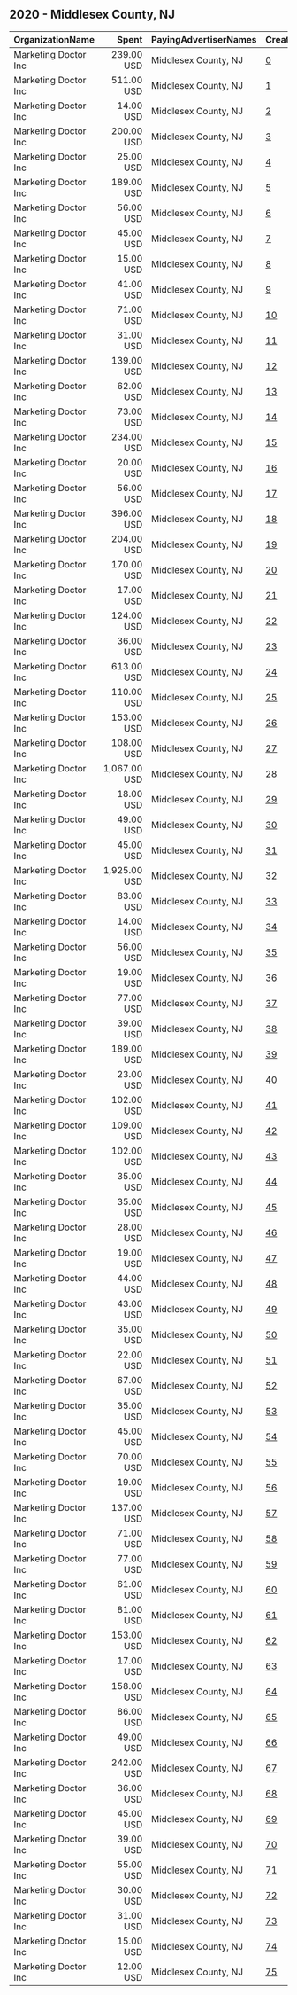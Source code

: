 ## 2020 - Middlesex County, NJ 
|OrganizationName|Spent|PayingAdvertiserNames|CreativeUrls|Impressions|Genders|AgeBrackets|CountryCodes|BillingAddresses|CandidateBallotInformation|
|:---|---:|:---|:---|---:|:---|:---|:---|:---|:---|
|Marketing Doctor Inc|239.00 USD|Middlesex County, NJ|[0](https://www.snap.com/political-ads/asset/cf14c9164de221dca4f8e118ba1ea090716a3adc7e3ab966e5b92890e4cd2e44?mediaType=mp4)|50,583||18+|united states|"55 Damon Rd Suite 1,Northampton,01060,US"|Vote 2020|
|Marketing Doctor Inc|511.00 USD|Middlesex County, NJ|[1](https://www.snap.com/political-ads/asset/20a697716e441a9def7077515b08732dcc3ece1df0fdf77617c2f72bde858053?mediaType=jpg)|191,645||18+|united states|"55 Damon Rd Suite 1,Northampton,01060,US"|Vote 2020|
|Marketing Doctor Inc|14.00 USD|Middlesex County, NJ|[2](https://www.snap.com/political-ads/asset/a050944a6d0c2c3d8bdb9fa4377a0064ebc295a661c5ebee47d1fadf395eefa2?mediaType=jpg)|3,635||18+|united states|"55 Damon Rd Suite 1,Northampton,01060,US"|Vote 2020|
|Marketing Doctor Inc|200.00 USD|Middlesex County, NJ|[3](https://www.snap.com/political-ads/asset/308c1ee47cb06298adb5659b1dc2ffe45c64a7eeabbf9541f17172067889be86?mediaType=mp4)|38,074||18+|united states|"55 Damon Rd Suite 1,Northampton,01060,US"|Vote 2020|
|Marketing Doctor Inc|25.00 USD|Middlesex County, NJ|[4](https://www.snap.com/political-ads/asset/35d967ab589b59f233c7ecf8e5bf4823961e5ab5f6e13796f09eb3f12b21c89b?mediaType=jpg)|5,231||18+|united states|"55 Damon Rd Suite 1,Northampton,01060,US"|Vote 2020|
|Marketing Doctor Inc|189.00 USD|Middlesex County, NJ|[5](https://www.snap.com/political-ads/asset/825b5f086f992a3f60f415de950f39464daaebe03852d841b67525cf9757a2d0?mediaType=jpg)|40,059||18+|united states|"55 Damon Rd Suite 1,Northampton,01060,US"|Vote 2020|
|Marketing Doctor Inc|56.00 USD|Middlesex County, NJ|[6](https://www.snap.com/political-ads/asset/b850e23299caaac58e17d63b38fdf2f3fd0c423f2f0102c7b0e78fab37f24bd8?mediaType=jpg)|12,911||18+|united states|"55 Damon Rd Suite 1,Northampton,01060,US"|Vote 2020|
|Marketing Doctor Inc|45.00 USD|Middlesex County, NJ|[7](https://www.snap.com/political-ads/asset/917445545382e3d2783ffd846371b1cb2105a26f26308d9de6fbceb88ef612c6?mediaType=jpg)|4,717||18+|united states|"55 Damon Rd Suite 1,Northampton,01060,US"|Vote 2020|
|Marketing Doctor Inc|15.00 USD|Middlesex County, NJ|[8](https://www.snap.com/political-ads/asset/e6e2087b2928b52c45e3cd0f8f34bbed131a21925a7042a4b4a4a263e899b58b?mediaType=png)|1,831||18+|united states|"55 Damon Rd Suite 1,Northampton,01060,US"|Vote 2020|
|Marketing Doctor Inc|41.00 USD|Middlesex County, NJ|[9](https://www.snap.com/political-ads/asset/aecfc6ebb5ef23c674386c8f9da8a4bce7cda4cdf80800ce92fdfd677f0833a0?mediaType=jpg)|5,088||18+|united states|"55 Damon Rd Suite 1,Northampton,01060,US"|Vote 2020|
|Marketing Doctor Inc|71.00 USD|Middlesex County, NJ|[10](https://www.snap.com/political-ads/asset/b9290f1ff97a5d5733dee30505d1f01dfd2b6b97053e5e1f6b8dacd9bec2a1c3?mediaType=png)|8,906||18+|united states|"55 Damon Rd Suite 1,Northampton,01060,US"|Vote 2020|
|Marketing Doctor Inc|31.00 USD|Middlesex County, NJ|[11](https://www.snap.com/political-ads/asset/9acc6f3864b316fa6b12fdf63300aa3c7a25e4a751ee08506ae06efc1a9803c5?mediaType=jpg)|6,099||18+|united states|"55 Damon Rd Suite 1,Northampton,01060,US"|Vote 2020|
|Marketing Doctor Inc|139.00 USD|Middlesex County, NJ|[12](https://www.snap.com/political-ads/asset/6b7d7716a2d0473f6aceb3a00001acc38d0186c5d038399cd2b0409757945718?mediaType=mp4)|17,062||18+|united states|"55 Damon Rd Suite 1,Northampton,01060,US"|Vote 2020|
|Marketing Doctor Inc|62.00 USD|Middlesex County, NJ|[13](https://www.snap.com/political-ads/asset/825b5f086f992a3f60f415de950f39464daaebe03852d841b67525cf9757a2d0?mediaType=jpg)|7,507||18+|united states|"55 Damon Rd Suite 1,Northampton,01060,US"|Vote 2020|
|Marketing Doctor Inc|73.00 USD|Middlesex County, NJ|[14](https://www.snap.com/political-ads/asset/40aa7ef1639cf79dfc01df4307b557401ee3a870cd43b40a13cfdfa99c9de748?mediaType=jpg)|8,452||18+|united states|"55 Damon Rd Suite 1,Northampton,01060,US"|Vote 2020|
|Marketing Doctor Inc|234.00 USD|Middlesex County, NJ|[15](https://www.snap.com/political-ads/asset/6cca3de0ae68ba3cad00a310caf9023010fb76361f82429bde8ed001b47babc4?mediaType=mp4)|56,048||18+|united states|"55 Damon Rd Suite 1,Northampton,01060,US"|Vote 2020|
|Marketing Doctor Inc|20.00 USD|Middlesex County, NJ|[16](https://www.snap.com/political-ads/asset/a050944a6d0c2c3d8bdb9fa4377a0064ebc295a661c5ebee47d1fadf395eefa2?mediaType=jpg)|4,985||18+|united states|"55 Damon Rd Suite 1,Northampton,01060,US"|Vote 2020|
|Marketing Doctor Inc|56.00 USD|Middlesex County, NJ|[17](https://www.snap.com/political-ads/asset/2f58f723e902f32abc12ad2844dc46d8683df81f292b6433ba21c7724623a261?mediaType=jpg)|11,697||18+|united states|"55 Damon Rd Suite 1,Northampton,01060,US"|Vote 2020|
|Marketing Doctor Inc|396.00 USD|Middlesex County, NJ|[18](https://www.snap.com/political-ads/asset/939c3fcbab9dc68afa3b04dfb05f5eba6dbc96931df9c52622ae5cbe83c74dcf?mediaType=jpg)|151,285||18+|united states|"55 Damon Rd Suite 1,Northampton,01060,US"|Vote 2020|
|Marketing Doctor Inc|204.00 USD|Middlesex County, NJ|[19](https://www.snap.com/political-ads/asset/3ee036e91939ca0bb66136aab7bf18b8e4bf57e25162e6f4c35df49eddbccdeb?mediaType=jpg)|39,963||18+|united states|"55 Damon Rd Suite 1,Northampton,01060,US"|Vote 2020|
|Marketing Doctor Inc|170.00 USD|Middlesex County, NJ|[20](https://www.snap.com/political-ads/asset/05117e867cddef03bc57d80229ee139f4864dceec286370544808fad6ac99095?mediaType=mp4)|34,609||18+|united states|"55 Damon Rd Suite 1,Northampton,01060,US"|Vote 2020|
|Marketing Doctor Inc|17.00 USD|Middlesex County, NJ|[21](https://www.snap.com/political-ads/asset/f0ab23c84498b5e97c855f830a897f09e28ee0a196800e32adc05a03603884b4?mediaType=mp4)|3,823||18+|united states|"55 Damon Rd Suite 1,Northampton,01060,US"|Vote 2020|
|Marketing Doctor Inc|124.00 USD|Middlesex County, NJ|[22](https://www.snap.com/political-ads/asset/6cca3de0ae68ba3cad00a310caf9023010fb76361f82429bde8ed001b47babc4?mediaType=mp4)|28,470||18+|united states|"55 Damon Rd Suite 1,Northampton,01060,US"|Vote 2020|
|Marketing Doctor Inc|36.00 USD|Middlesex County, NJ|[23](https://www.snap.com/political-ads/asset/b9290f1ff97a5d5733dee30505d1f01dfd2b6b97053e5e1f6b8dacd9bec2a1c3?mediaType=png)|5,018||18+|united states|"55 Damon Rd Suite 1,Northampton,01060,US"|Vote 2020|
|Marketing Doctor Inc|613.00 USD|Middlesex County, NJ|[24](https://www.snap.com/political-ads/asset/d415413f82d27baea5281418f1c17d369ceec68ed698100a143af1e63d00e0eb?mediaType=jpg)|248,613||18+|united states|"55 Damon Rd Suite 1,Northampton,01060,US"|Vote 2020|
|Marketing Doctor Inc|110.00 USD|Middlesex County, NJ|[25](https://www.snap.com/political-ads/asset/85ae3bceeb904865582a4aa8ed9939959784ac1551889a1f36a4080afc60933c?mediaType=mp4)|21,185||18+|united states|"55 Damon Rd Suite 1,Northampton,01060,US"|Vote 2020|
|Marketing Doctor Inc|153.00 USD|Middlesex County, NJ|[26](https://www.snap.com/political-ads/asset/cf14c9164de221dca4f8e118ba1ea090716a3adc7e3ab966e5b92890e4cd2e44?mediaType=mp4)|30,861||18+|united states|"55 Damon Rd Suite 1,Northampton,01060,US"|Vote 2020|
|Marketing Doctor Inc|108.00 USD|Middlesex County, NJ|[27](https://www.snap.com/political-ads/asset/9acc6f3864b316fa6b12fdf63300aa3c7a25e4a751ee08506ae06efc1a9803c5?mediaType=jpg)|22,916||18+|united states|"55 Damon Rd Suite 1,Northampton,01060,US"|Vote 2020|
|Marketing Doctor Inc|1,067.00 USD|Middlesex County, NJ|[28](https://www.snap.com/political-ads/asset/c205a073835503d5a4d5e5f563714bd86e6425e3b005f8270174df1419f18ebc?mediaType=jpg)|410,196||18+|united states|"55 Damon Rd Suite 1,Northampton,01060,US"|Vote 2020|
|Marketing Doctor Inc|18.00 USD|Middlesex County, NJ|[29](https://www.snap.com/political-ads/asset/35d967ab589b59f233c7ecf8e5bf4823961e5ab5f6e13796f09eb3f12b21c89b?mediaType=jpg)|4,142||18+|united states|"55 Damon Rd Suite 1,Northampton,01060,US"|Vote 2020|
|Marketing Doctor Inc|49.00 USD|Middlesex County, NJ|[30](https://www.snap.com/political-ads/asset/d54dc29f13ce084535465a65e0120bde6aa3cf3d79c6552cf2dbec7278ae4d32?mediaType=png)|8,165||18+|united states|"55 Damon Rd Suite 1,Northampton,01060,US"|Vote 2020|
|Marketing Doctor Inc|45.00 USD|Middlesex County, NJ|[31](https://www.snap.com/political-ads/asset/85dbdf4b8048179448909555faa326605c58b84dade3da68145c2d7f81fc8ad1?mediaType=jpg)|8,198||18+|united states|"55 Damon Rd Suite 1,Northampton,01060,US"|Vote 2020|
|Marketing Doctor Inc|1,925.00 USD|Middlesex County, NJ|[32](https://www.snap.com/political-ads/asset/ee440d13f5ac60f90356e63aa4683c62e44d75417719b38a07b38b4faf5b5bab?mediaType=jpg)|728,153||18+|united states|"55 Damon Rd Suite 1,Northampton,01060,US"|Vote 2020|
|Marketing Doctor Inc|83.00 USD|Middlesex County, NJ|[33](https://www.snap.com/political-ads/asset/37c061bab196873e335cc260d8f3d93cef4de739e0739f9a121b067368ff9baa?mediaType=jpg)|14,968||18+|united states|"55 Damon Rd Suite 1,Northampton,01060,US"|Vote 2020|
|Marketing Doctor Inc|14.00 USD|Middlesex County, NJ|[34](https://www.snap.com/political-ads/asset/cf5e6ddee6f3e21397a1450db53f981d6c236886691b33c8e279dac81ce01b2d?mediaType=jpg)|3,188||18+|united states|"55 Damon Rd Suite 1,Northampton,01060,US"|Vote 2020|
|Marketing Doctor Inc|56.00 USD|Middlesex County, NJ|[35](https://www.snap.com/political-ads/asset/fcbff287783b72b1f62f6df8777e51af91925c26614f59167ff82bf22ca2b33c?mediaType=png)|9,457||18+|united states|"55 Damon Rd Suite 1,Northampton,01060,US"|Vote 2020|
|Marketing Doctor Inc|19.00 USD|Middlesex County, NJ|[36](https://www.snap.com/political-ads/asset/46a93bc56eb23ea157ac1174f85b26a25c326c4f365589dcd7a7105bc1d4611f?mediaType=png)|2,303||18+|united states|"55 Damon Rd Suite 1,Northampton,01060,US"|Vote 2020|
|Marketing Doctor Inc|77.00 USD|Middlesex County, NJ|[37](https://www.snap.com/political-ads/asset/85dbdf4b8048179448909555faa326605c58b84dade3da68145c2d7f81fc8ad1?mediaType=jpg)|17,043||18+|united states|"55 Damon Rd Suite 1,Northampton,01060,US"|Vote 2020|
|Marketing Doctor Inc|39.00 USD|Middlesex County, NJ|[38](https://www.snap.com/political-ads/asset/26d2589835fc1d89b007e423bd339bfb6c3002aa3f286c3437dae15e7e608ba9?mediaType=jpg)|4,530||18+|united states|"55 Damon Rd Suite 1,Northampton,01060,US"|Vote 2020|
|Marketing Doctor Inc|189.00 USD|Middlesex County, NJ|[39](https://www.snap.com/political-ads/asset/40aa7ef1639cf79dfc01df4307b557401ee3a870cd43b40a13cfdfa99c9de748?mediaType=jpg)|39,892||18+|united states|"55 Damon Rd Suite 1,Northampton,01060,US"|Vote 2020|
|Marketing Doctor Inc|23.00 USD|Middlesex County, NJ|[40](https://www.snap.com/political-ads/asset/46a93bc56eb23ea157ac1174f85b26a25c326c4f365589dcd7a7105bc1d4611f?mediaType=png)|2,761||18+|united states|"55 Damon Rd Suite 1,Northampton,01060,US"|Vote 2020|
|Marketing Doctor Inc|102.00 USD|Middlesex County, NJ|[41](https://www.snap.com/political-ads/asset/6b7446f62b3c429a676a5506d0693c1503abfabd01237b71ec56221f17575132?mediaType=png)|18,196||18+|united states|"55 Damon Rd Suite 1,Northampton,01060,US"|Vote 2020|
|Marketing Doctor Inc|109.00 USD|Middlesex County, NJ|[42](https://www.snap.com/political-ads/asset/2f58f723e902f32abc12ad2844dc46d8683df81f292b6433ba21c7724623a261?mediaType=jpg)|21,105||18+|united states|"55 Damon Rd Suite 1,Northampton,01060,US"|Vote 2020|
|Marketing Doctor Inc|102.00 USD|Middlesex County, NJ|[43](https://www.snap.com/political-ads/asset/3ee036e91939ca0bb66136aab7bf18b8e4bf57e25162e6f4c35df49eddbccdeb?mediaType=jpg)|20,585||18+|united states|"55 Damon Rd Suite 1,Northampton,01060,US"|Vote 2020|
|Marketing Doctor Inc|35.00 USD|Middlesex County, NJ|[44](https://www.snap.com/political-ads/asset/a050944a6d0c2c3d8bdb9fa4377a0064ebc295a661c5ebee47d1fadf395eefa2?mediaType=jpg)|8,583||18+|united states|"55 Damon Rd Suite 1,Northampton,01060,US"|Vote 2020|
|Marketing Doctor Inc|35.00 USD|Middlesex County, NJ|[45](https://www.snap.com/political-ads/asset/b850e23299caaac58e17d63b38fdf2f3fd0c423f2f0102c7b0e78fab37f24bd8?mediaType=jpg)|7,028||18+|united states|"55 Damon Rd Suite 1,Northampton,01060,US"|Vote 2020|
|Marketing Doctor Inc|28.00 USD|Middlesex County, NJ|[46](https://www.snap.com/political-ads/asset/85dbdf4b8048179448909555faa326605c58b84dade3da68145c2d7f81fc8ad1?mediaType=jpg)|5,659||18+|united states|"55 Damon Rd Suite 1,Northampton,01060,US"|Vote 2020|
|Marketing Doctor Inc|19.00 USD|Middlesex County, NJ|[47](https://www.snap.com/political-ads/asset/46a93bc56eb23ea157ac1174f85b26a25c326c4f365589dcd7a7105bc1d4611f?mediaType=png)|2,346||18+|united states|"55 Damon Rd Suite 1,Northampton,01060,US"|Vote 2020|
|Marketing Doctor Inc|44.00 USD|Middlesex County, NJ|[48](https://www.snap.com/political-ads/asset/917445545382e3d2783ffd846371b1cb2105a26f26308d9de6fbceb88ef612c6?mediaType=jpg)|5,223||18+|united states|"55 Damon Rd Suite 1,Northampton,01060,US"|Vote 2020|
|Marketing Doctor Inc|43.00 USD|Middlesex County, NJ|[49](https://www.snap.com/political-ads/asset/b58c772bfaf9d50351ef7f6b8ce18f1eb64c59030e6c0fa54f244eb90f2d2686?mediaType=png)|7,408||18+|united states|"55 Damon Rd Suite 1,Northampton,01060,US"|Vote 2020|
|Marketing Doctor Inc|35.00 USD|Middlesex County, NJ|[50](https://www.snap.com/political-ads/asset/e6e2087b2928b52c45e3cd0f8f34bbed131a21925a7042a4b4a4a263e899b58b?mediaType=png)|4,153||18+|united states|"55 Damon Rd Suite 1,Northampton,01060,US"|Vote 2020|
|Marketing Doctor Inc|22.00 USD|Middlesex County, NJ|[51](https://www.snap.com/political-ads/asset/b9290f1ff97a5d5733dee30505d1f01dfd2b6b97053e5e1f6b8dacd9bec2a1c3?mediaType=png)|3,091||18+|united states|"55 Damon Rd Suite 1,Northampton,01060,US"|Vote 2020|
|Marketing Doctor Inc|67.00 USD|Middlesex County, NJ|[52](https://www.snap.com/political-ads/asset/6cca3de0ae68ba3cad00a310caf9023010fb76361f82429bde8ed001b47babc4?mediaType=mp4)|14,231||18+|united states|"55 Damon Rd Suite 1,Northampton,01060,US"|Vote 2020|
|Marketing Doctor Inc|35.00 USD|Middlesex County, NJ|[53](https://www.snap.com/political-ads/asset/917445545382e3d2783ffd846371b1cb2105a26f26308d9de6fbceb88ef612c6?mediaType=jpg)|5,021||18+|united states|"55 Damon Rd Suite 1,Northampton,01060,US"|Vote 2020|
|Marketing Doctor Inc|45.00 USD|Middlesex County, NJ|[54](https://www.snap.com/political-ads/asset/d54dc29f13ce084535465a65e0120bde6aa3cf3d79c6552cf2dbec7278ae4d32?mediaType=png)|8,679||18+|united states|"55 Damon Rd Suite 1,Northampton,01060,US"|Vote 2020|
|Marketing Doctor Inc|70.00 USD|Middlesex County, NJ|[55](https://www.snap.com/political-ads/asset/b850e23299caaac58e17d63b38fdf2f3fd0c423f2f0102c7b0e78fab37f24bd8?mediaType=jpg)|14,269||18+|united states|"55 Damon Rd Suite 1,Northampton,01060,US"|Vote 2020|
|Marketing Doctor Inc|19.00 USD|Middlesex County, NJ|[56](https://www.snap.com/political-ads/asset/f0ab23c84498b5e97c855f830a897f09e28ee0a196800e32adc05a03603884b4?mediaType=mp4)|4,359||18+|united states|"55 Damon Rd Suite 1,Northampton,01060,US"|Vote 2020|
|Marketing Doctor Inc|137.00 USD|Middlesex County, NJ|[57](https://www.snap.com/political-ads/asset/6d536cad6f36e360111afee8df09089c25095311b964694d7cf9533628cb14dc?mediaType=jpg)|26,751||18+|united states|"55 Damon Rd Suite 1,Northampton,01060,US"|Vote 2020|
|Marketing Doctor Inc|71.00 USD|Middlesex County, NJ|[58](https://www.snap.com/political-ads/asset/46a93bc56eb23ea157ac1174f85b26a25c326c4f365589dcd7a7105bc1d4611f?mediaType=png)|8,346||18+|united states|"55 Damon Rd Suite 1,Northampton,01060,US"|Vote 2020|
|Marketing Doctor Inc|77.00 USD|Middlesex County, NJ|[59](https://www.snap.com/political-ads/asset/6b7d7716a2d0473f6aceb3a00001acc38d0186c5d038399cd2b0409757945718?mediaType=mp4)|9,223||18+|united states|"55 Damon Rd Suite 1,Northampton,01060,US"|Vote 2020|
|Marketing Doctor Inc|61.00 USD|Middlesex County, NJ|[60](https://www.snap.com/political-ads/asset/40aa7ef1639cf79dfc01df4307b557401ee3a870cd43b40a13cfdfa99c9de748?mediaType=jpg)|6,545||18+|united states|"55 Damon Rd Suite 1,Northampton,01060,US"|Vote 2020|
|Marketing Doctor Inc|81.00 USD|Middlesex County, NJ|[61](https://www.snap.com/political-ads/asset/825b5f086f992a3f60f415de950f39464daaebe03852d841b67525cf9757a2d0?mediaType=jpg)|10,880||18+|united states|"55 Damon Rd Suite 1,Northampton,01060,US"|Vote 2020|
|Marketing Doctor Inc|153.00 USD|Middlesex County, NJ|[62](https://www.snap.com/political-ads/asset/825b5f086f992a3f60f415de950f39464daaebe03852d841b67525cf9757a2d0?mediaType=jpg)|34,267||18+|united states|"55 Damon Rd Suite 1,Northampton,01060,US"|Vote 2020|
|Marketing Doctor Inc|17.00 USD|Middlesex County, NJ|[63](https://www.snap.com/political-ads/asset/cf5e6ddee6f3e21397a1450db53f981d6c236886691b33c8e279dac81ce01b2d?mediaType=jpg)|3,973||18+|united states|"55 Damon Rd Suite 1,Northampton,01060,US"|Vote 2020|
|Marketing Doctor Inc|158.00 USD|Middlesex County, NJ|[64](https://www.snap.com/political-ads/asset/6d536cad6f36e360111afee8df09089c25095311b964694d7cf9533628cb14dc?mediaType=jpg)|34,107||18+|united states|"55 Damon Rd Suite 1,Northampton,01060,US"|Vote 2020|
|Marketing Doctor Inc|86.00 USD|Middlesex County, NJ|[65](https://www.snap.com/political-ads/asset/40aa7ef1639cf79dfc01df4307b557401ee3a870cd43b40a13cfdfa99c9de748?mediaType=jpg)|19,000||18+|united states|"55 Damon Rd Suite 1,Northampton,01060,US"|Vote 2020|
|Marketing Doctor Inc|49.00 USD|Middlesex County, NJ|[66](https://www.snap.com/political-ads/asset/2f58f723e902f32abc12ad2844dc46d8683df81f292b6433ba21c7724623a261?mediaType=jpg)|12,491||18+|united states|"55 Damon Rd Suite 1,Northampton,01060,US"|Vote 2020|
|Marketing Doctor Inc|242.00 USD|Middlesex County, NJ|[67](https://www.snap.com/political-ads/asset/37c061bab196873e335cc260d8f3d93cef4de739e0739f9a121b067368ff9baa?mediaType=jpg)|48,887||18+|united states|"55 Damon Rd Suite 1,Northampton,01060,US"|Vote 2020|
|Marketing Doctor Inc|36.00 USD|Middlesex County, NJ|[68](https://www.snap.com/political-ads/asset/26d2589835fc1d89b007e423bd339bfb6c3002aa3f286c3437dae15e7e608ba9?mediaType=jpg)|3,735||18+|united states|"55 Damon Rd Suite 1,Northampton,01060,US"|Vote 2020|
|Marketing Doctor Inc|45.00 USD|Middlesex County, NJ|[69](https://www.snap.com/political-ads/asset/9acc6f3864b316fa6b12fdf63300aa3c7a25e4a751ee08506ae06efc1a9803c5?mediaType=jpg)|9,478||18+|united states|"55 Damon Rd Suite 1,Northampton,01060,US"|Vote 2020|
|Marketing Doctor Inc|39.00 USD|Middlesex County, NJ|[70](https://www.snap.com/political-ads/asset/cf5e6ddee6f3e21397a1450db53f981d6c236886691b33c8e279dac81ce01b2d?mediaType=jpg)|8,432||18+|united states|"55 Damon Rd Suite 1,Northampton,01060,US"|Vote 2020|
|Marketing Doctor Inc|55.00 USD|Middlesex County, NJ|[71](https://www.snap.com/political-ads/asset/d54dc29f13ce084535465a65e0120bde6aa3cf3d79c6552cf2dbec7278ae4d32?mediaType=png)|9,950||18+|united states|"55 Damon Rd Suite 1,Northampton,01060,US"|Vote 2020|
|Marketing Doctor Inc|30.00 USD|Middlesex County, NJ|[72](https://www.snap.com/political-ads/asset/26d2589835fc1d89b007e423bd339bfb6c3002aa3f286c3437dae15e7e608ba9?mediaType=jpg)|3,615||18+|united states|"55 Damon Rd Suite 1,Northampton,01060,US"|Vote 2020|
|Marketing Doctor Inc|31.00 USD|Middlesex County, NJ|[73](https://www.snap.com/political-ads/asset/e6e2087b2928b52c45e3cd0f8f34bbed131a21925a7042a4b4a4a263e899b58b?mediaType=png)|3,201||18+|united states|"55 Damon Rd Suite 1,Northampton,01060,US"|Vote 2020|
|Marketing Doctor Inc|15.00 USD|Middlesex County, NJ|[74](https://www.snap.com/political-ads/asset/f0ab23c84498b5e97c855f830a897f09e28ee0a196800e32adc05a03603884b4?mediaType=mp4)|2,896||18+|united states|"55 Damon Rd Suite 1,Northampton,01060,US"|Vote 2020|
|Marketing Doctor Inc|12.00 USD|Middlesex County, NJ|[75](https://www.snap.com/political-ads/asset/35d967ab589b59f233c7ecf8e5bf4823961e5ab5f6e13796f09eb3f12b21c89b?mediaType=jpg)|2,753||18+|united states|"55 Damon Rd Suite 1,Northampton,01060,US"|Vote 2020|
